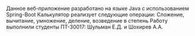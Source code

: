  Данное веб-приложение разработано на языке Java с использованием Spring-Boot
 Калькулятор реализует следующие операции: Сложение, вычитание, умножение, деление, возведение в степень
 Работу выполнили студенты ПТ-30017: Шульман Е.Д. и Шохирев А.А.

